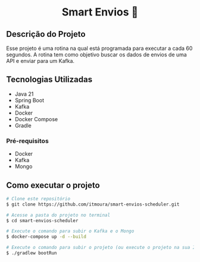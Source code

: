 <h1 align="center"> Smart Envios 🚚 </h1>

## Descrição do Projeto

<p>
    Esse projeto é uma rotina na qual está programada para executar a cada 60 segundos.
    A rotina tem como objetivo buscar os dados de envios de uma API e enviar para um Kafka.
</p>

## Tecnologias Utilizadas

- Java 21
- Spring Boot
- Kafka
- Docker
- Docker Compose
- Gradle
  
### Pré-requisitos

- Docker
- Kafka
- Mongo

## Como executar o projeto

```bash
# Clone este repositório
$ git clone https://github.com/itmoura/smart-envios-scheduler.git

# Acesse a pasta do projeto no terminal
$ cd smart-envios-scheduler

# Execute o comando para subir o Kafka e o Mongo
$ docker-compose up -d --build

# Execute o comando para subir o projeto (ou execute o projeto na sua IDE de preferência)
$ ./gradlew bootRun
```

